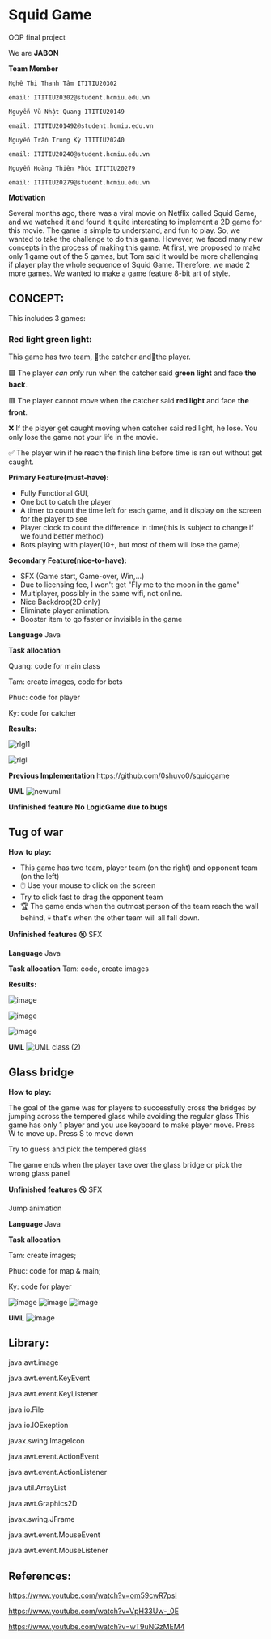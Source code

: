 # Squid Game
OOP final project

We are **JABON**

**Team Member**

	Nghê Thị Thanh Tâm ITITIU20302

	email: ITITIU20302@student.hcmiu.edu.vn

	Nguyễn Vũ Nhật Quang ITITIU20149

	email: ITITIU201492@student.hcmiu.edu.vn

	Nguyễn Trần Trung Kỳ ITITIU20240

	email: ITITIU20240@student.hcmiu.edu.vn

	Nguyễn Hoàng Thiên Phúc ITITIU20279

	email: ITITIU20279@student.hcmiu.edu.vn


**Motivation**

Several months ago, there was a viral movie on Netflix called Squid Game, and we watched it and found it quite interesting to implement a 2D game for this movie. The game is simple to understand, and fun to play. So, we wanted to take the challenge to do this game. However, we faced many new concepts in the process of making this game. At first, we proposed to make only 1 game out of the 5 games, but Tom said it would be more challenging if player play the whole sequence of Squid Game. Therefore, we made 2 more games. We wanted to make a game feature 8-bit art of style.

## CONCEPT:
This includes 3 games:

### Red light green light:
This game has two team, 👧the catcher and🏃the player.

🟩 The player _can only_ run when the catcher said **green light** and face **the back**.

🟥 The player cannot move when the catcher said **red light** and face **the front**. 

❌ If the player get caught moving when catcher said red light, he lose. You only lose the game not your life in the movie.

✅ The player win if he reach the finish line before time is ran out without get caught.


**Primary Feature(must-have):**
- Fully Functional GUI,
- One bot to catch the player
- A timer to count the time left for each game, and it display on the screen for the player to see
- Player clock to count the difference in time(this is subject to change if we found better method)
- Bots playing with player(10+, but most of them will lose the game)

**Secondary Feature(nice-to-have):**
          
- SFX (Game start, Game-over, Win,...)
- Due to licensing fee, I won't get "Fly me to the moon in the game"
- Multiplayer, possibly in the same wifi, not online.
- Nice Backdrop(2D only)
- Eliminate player animation.
- Booster item to go faster or invisible in the game

**Language**
Java

**Task allocation**

Quang: code for main class

Tam: create images, code for bots

Phuc: code for player

Ky: code for catcher

**Results:**

![rlgl1](https://user-images.githubusercontent.com/93080032/173177561-67549a46-1985-49ec-81d8-fe6bdca52997.png)

![rlgl](https://user-images.githubusercontent.com/93080032/173177572-add8c18d-007e-41c3-8c0b-e5ae8a871792.png)


**Previous Implementation**
  https://github.com/0shuvo0/squidgame
  
**UML**
![newuml](https://user-images.githubusercontent.com/93000383/173159124-f0f0c175-52f1-4d4d-b6d3-2d87e6fbd7ad.png)

**Unfinished feature**
**No LogicGame due to bugs**

## Tug of war

**How to play:**
- This game has two team, player team (on the right) and opponent team (on the left)
- :computer_mouse: Use your mouse to click on the screen
- Try to click fast to drag the opponent team
- :trophy: The game ends when the outmost person of the team reach the wall behind, :skull: that's when the other team will all fall down.

**Unfinished features**
:mute: SFX

**Language**
Java

**Task allocation**
Tam: code, create images

**Results:**

![image](https://user-images.githubusercontent.com/91868406/173172780-f6bbadf6-1749-4d8c-a850-cee756efcc32.png)

![image](https://user-images.githubusercontent.com/91868406/173172793-d6b7a9ba-3ea9-4ea3-a600-a1a90f1dcf16.png)

![image](https://user-images.githubusercontent.com/91868406/173172816-e57e67bf-141f-4495-bea5-d6de6bb12a4c.png)


**UML**
![UML class (2)](https://user-images.githubusercontent.com/91868406/173173000-35d9ccad-af67-44b2-a95b-d775a3bf9484.png)


## Glass bridge

**How to play:**

The goal of the game was for players to successfully cross the bridges by jumping across the tempered glass while avoiding the regular glass
This game has only 1 player and you use keyboard to make player move.
	Press W to move up.
	Press S to move down

Try to guess and pick the tempered glass 

The game ends when the player take over the glass bridge or pick the wrong glass panel

**Unfinished features**
:mute: SFX

Jump animation

**Language** 
Java


**Task allocation**

Tam: create images;
 
Phuc: code for map & main;

Ky: code for player



![image](https://user-images.githubusercontent.com/91868450/173168691-2b7f6020-1c83-4898-8561-b8fb4024a995.png)
![image](https://user-images.githubusercontent.com/91868450/173175965-ec678dde-dd73-47e6-a601-4730bf7d0afc.png)
![image](https://user-images.githubusercontent.com/91868450/173175970-6e21efbe-3500-41d9-be9d-141998ce77b1.png)



**UML**
![image](https://user-images.githubusercontent.com/91868450/173116364-3a3ca030-fb3a-4c2b-8e7b-0f39d2ecd63f.png)

## Library: 

java.awt.image

java.awt.event.KeyEvent

java.awt.event.KeyListener

java.io.File

java.io.IOExeption

javax.swing.ImageIcon

java.awt.event.ActionEvent

java.awt.event.ActionListener

java.util.ArrayList

java.awt.Graphics2D

javax.swing.JFrame

java.awt.event.MouseEvent

java.awt.event.MouseListener

## References: 

https://www.youtube.com/watch?v=om59cwR7psI 

https://www.youtube.com/watch?v=VpH33Uw-_0E

https://www.youtube.com/watch?v=wT9uNGzMEM4

